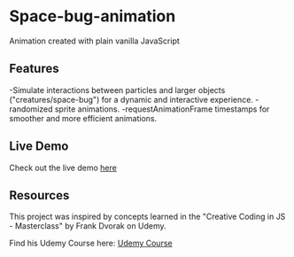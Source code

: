 # Space-bug-animation

Animation created with plain vanilla JavaScript 

## Features

-Simulate interactions between particles and larger objects ("creatures/space-bug") for a dynamic and interactive experience.
-randomized sprite animations.
-requestAnimationFrame timestamps for smoother and more efficient animations.

## Live Demo

Check out the live demo [here](https://algomystique.github.io/Space-bug-animation)


## Resources

This project was inspired by concepts learned in the "Creative Coding in JS - Masterclass" by Frank Dvorak on Udemy.

Find his Udemy Course here: [Udemy Course](https://www.udemy.com/user/frantisek-dvorak)
